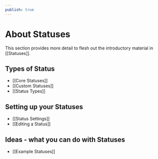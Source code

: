 ```yaml
---
publish: true
---
```


# About Statuses

This section provides more detail to flesh out the introductory material in [[Statuses]].

## Types of Status

- [[Core Statuses]]
- [[Custom Statuses]]
- [[Status Types]]

## Setting up your Statuses

- [[Status Settings]]
- [[Editing a Status]]

## Ideas - what you can do with Statuses

- [[Example Statuses]]
